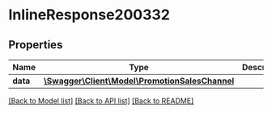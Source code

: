 # InlineResponse200332

## Properties
Name | Type | Description | Notes
------------ | ------------- | ------------- | -------------
**data** | [**\Swagger\Client\Model\PromotionSalesChannel**](PromotionSalesChannel.md) |  | [optional] 

[[Back to Model list]](../../README.md#documentation-for-models) [[Back to API list]](../../README.md#documentation-for-api-endpoints) [[Back to README]](../../README.md)

